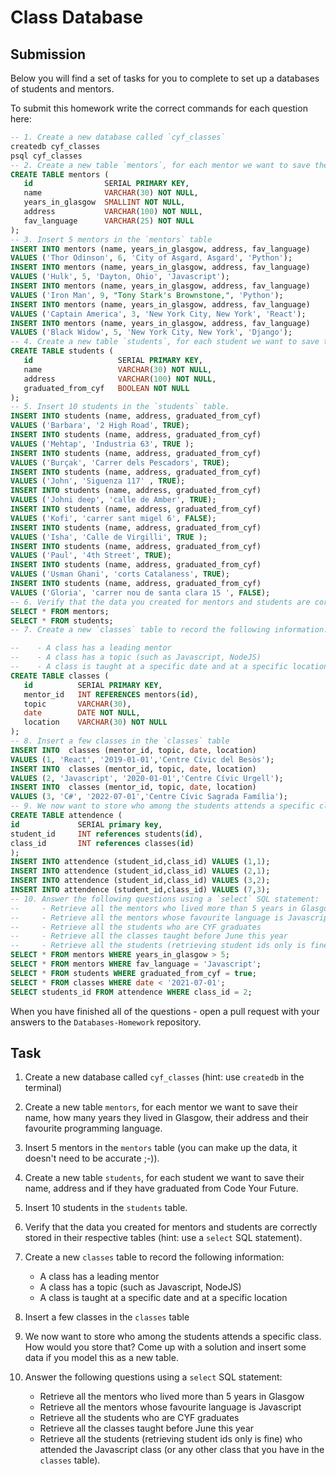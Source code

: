 # Class Database

## Submission

Below you will find a set of tasks for you to complete to set up a databases of students and mentors.

To submit this homework write the correct commands for each question here:

```sql
-- 1. Create a new database called `cyf_classes`
createdb cyf_classes
psql cyf_classes
-- 2. Create a new table `mentors`, for each mentor we want to save their name, how many years they lived in Glasgow, their address and their favourite programming language.
CREATE TABLE mentors (
   id                SERIAL PRIMARY KEY,
   name              VARCHAR(30) NOT NULL,
   years_in_glasgow  SMALLINT NOT NULL,
   address           VARCHAR(100) NOT NULL,
   fav_language      VARCHAR(25) NOT NULL
);
-- 3. Insert 5 mentors in the `mentors` table
INSERT INTO mentors (name, years_in_glasgow, address, fav_language)
VALUES ('Thor Odinson', 6, 'City of Asgard, Asgard', 'Python');
INSERT INTO mentors (name, years_in_glasgow, address, fav_language)
VALUES ('Hulk', 5, 'Dayton, Ohio', 'Javascript');
INSERT INTO mentors (name, years_in_glasgow, address, fav_language)
VALUES ('Iron Man', 9, "Tony Stark's Brownstone,", 'Python');
INSERT INTO mentors (name, years_in_glasgow, address, fav_language)
VALUES ('Captain America', 3, 'New York City, New York', 'React');
INSERT INTO mentors (name, years_in_glasgow, address, fav_language)
VALUES ('Black Widow', 5, 'New York City, New York', 'Django');
-- 4. Create a new table `students`, for each student we want to save their name, address and if they have graduated from Code Your Future.
CREATE TABLE students (
   id                   SERIAL PRIMARY KEY,
   name                 VARCHAR(30) NOT NULL,
   address              VARCHAR(100) NOT NULL,
   graduated_from_cyf   BOOLEAN NOT NULL
);
-- 5. Insert 10 students in the `students` table.
INSERT INTO students (name, address, graduated_from_cyf)
VALUES ('Barbara', '2 High Road', TRUE);
INSERT INTO students (name, address, graduated_from_cyf)
VALUES ('Mehtap', 'Industria 63', TRUE );
INSERT INTO students (name, address, graduated_from_cyf)
VALUES ('Burçak', 'Carrer dels Pescadors', TRUE);
INSERT INTO students (name, address, graduated_from_cyf)
VALUES ('John', 'Siguenza 117' , TRUE);
INSERT INTO students (name, address, graduated_from_cyf)
VALUES ('Johni deep', 'calle de Amber', TRUE);
INSERT INTO students (name, address, graduated_from_cyf)
VALUES ('Kofi', 'carrer sant migel 6', FALSE);
INSERT INTO students (name, address, graduated_from_cyf)
VALUES ('Isha', 'Calle de Virgilli', TRUE );
INSERT INTO students (name, address, graduated_from_cyf)
VALUES ('Paul', '4th Street', TRUE);
INSERT INTO students (name, address, graduated_from_cyf)
VALUES ('Usman Ghani', 'corts Catalaness', TRUE);
INSERT INTO students (name, address, graduated_from_cyf)
VALUES ('Gloria', 'carrer nou de santa clara 15 ', FALSE);
-- 6. Verify that the data you created for mentors and students are correctly stored in their respective tables.
SELECT * FROM mentors;
SELECT * FROM students;
-- 7. Create a new `classes` table to record the following information:

--    - A class has a leading mentor
--    - A class has a topic (such as Javascript, NodeJS)
--    - A class is taught at a specific date and at a specific location
CREATE TABLE classes (
   id          SERIAL PRIMARY KEY,
   mentor_id   INT REFERENCES mentors(id),
   topic       VARCHAR(30),
   date        DATE NOT NULL,
   location    VARCHAR(30) NOT NULL
);
-- 8. Insert a few classes in the `classes` table
INSERT INTO  classes (mentor_id, topic, date, location)
VALUES (1, 'React', '2019-01-01','Centre Cívic del Besòs');
INSERT INTO  classes (mentor_id, topic, date, location)
VALUES (2, 'Javascript', '2020-01-01','Centre Cívic Urgell');
INSERT INTO  classes (mentor_id, topic, date, location)
VALUES (3, 'C#', '2022-07-01','Centre Cívic Sagrada Família');
-- 9. We now want to store who among the students attends a specific class. How would you store that? Come up with a solution and insert some data if you model this as a new table.
CREATE TABLE attendence (
id             SERIAL primary key,
student_id     INT references students(id),
class_id       INT references classes(id)
);
INSERT INTO attendence (student_id,class_id) VALUES (1,1);
INSERT INTO attendence (student_id,class_id) VALUES (2,1);
INSERT INTO attendence (student_id,class_id) VALUES (3,2);
INSERT INTO attendence (student_id,class_id) VALUES (7,3);
-- 10. Answer the following questions using a `select` SQL statement:
--     - Retrieve all the mentors who lived more than 5 years in Glasgow
--     - Retrieve all the mentors whose favourite language is Javascript
--     - Retrieve all the students who are CYF graduates
--     - Retrieve all the classes taught before June this year
--     - Retrieve all the students (retrieving student ids only is fine) who attended the Javascript class (or any other class that you have in the `classes` table).
SELECT * FROM mentors WHERE years_in_glasgow > 5;
SELECT * FROM mentors WHERE fav_language = 'Javascript';
SELECT * FROM students WHERE graduated_from_cyf = true;
SELECT * FROM classes WHERE date < '2021-07-01';
SELECT students_id FROM attendence WHERE class_id = 2;
```

When you have finished all of the questions - open a pull request with your answers to the `Databases-Homework` repository.

## Task

1. Create a new database called `cyf_classes` (hint: use `createdb` in the terminal)
2. Create a new table `mentors`, for each mentor we want to save their name, how many years they lived in Glasgow, their address and their favourite programming language.
3. Insert 5 mentors in the `mentors` table (you can make up the data, it doesn't need to be accurate ;-)).
4. Create a new table `students`, for each student we want to save their name, address and if they have graduated from Code Your Future.
5. Insert 10 students in the `students` table.
6. Verify that the data you created for mentors and students are correctly stored in their respective tables (hint: use a `select` SQL statement).
7. Create a new `classes` table to record the following information:

   - A class has a leading mentor
   - A class has a topic (such as Javascript, NodeJS)
   - A class is taught at a specific date and at a specific location

8. Insert a few classes in the `classes` table
9. We now want to store who among the students attends a specific class. How would you store that? Come up with a solution and insert some data if you model this as a new table.
10. Answer the following questions using a `select` SQL statement:
    - Retrieve all the mentors who lived more than 5 years in Glasgow
    - Retrieve all the mentors whose favourite language is Javascript
    - Retrieve all the students who are CYF graduates
    - Retrieve all the classes taught before June this year
    - Retrieve all the students (retrieving student ids only is fine) who attended the Javascript class (or any other class that you have in the `classes` table).

